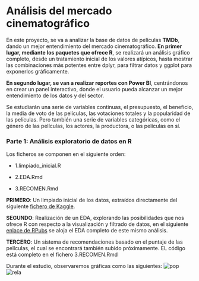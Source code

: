 # Análisis del mercado cinematográfico 
En este proyecto, se va a analizar la base de datos de películas **TMDb**, dando un mejor entendimiento del mercado cinematográfico. **En primer lugar, mediante los paquetes que ofrece R**, se realizará un análisis gráfico completo, desde un tratamiento inicial de los valores atípicos, hasta mostrar las combinaciones más potentes entre dplyr, para filtrar datos y ggplot para exponerlos gráficamente. 

**En segundo lugar, se van a realizar reportes con Power BI**, centrándonos en crear un panel interactivo, donde el usuario pueda alcanzar un mejor entendimiento de los datos y del sector.

Se estudiarán una serie de variables continuas, el presupuesto, el beneficio, la media de voto de las películas, las votaciones totales y la popularidad de las películas. Pero también una serie de variables categóricas, como el género de las películas, los actores, la productora, o las películas en sí.

### Parte 1: Análisis exploratorio de datos en R

Los ficheros se componen en el siguiente orden:

- 1.limpiado_inicial.R

- 2.EDA.Rmd

- 3.RECOMEN.Rmd

**PRIMERO**: Un limpiado inicial de los datos, extraídos directamente del siguiente [fichero de Kaggle](https://www.kaggle.com/tmdb/tmdb-movie-metadata/).

**SEGUNDO**: Realización de un EDA, explorando las posibilidades que nos ofrece R con respecto a la visualización y filtrado de datos, en el siguiente [enlace de RPubs](https://rpubs.com/JLCC/film-industry/) se aloja el EDA completo de este mismo análisis.

**TERCERO**: Un sistema de recomendaciones basado en el puntaje de las películas, el cual se encontrará también subido próximamente. EL código está completo en el fichero 3.RECOMEN.Rmd



Durante el estudio, observaremos gráficas como las siguientes:
![pop](https://user-images.githubusercontent.com/54073772/88911946-da553f00-d25e-11ea-89f7-4ab7017b5660.jpg)
![rela](https://user-images.githubusercontent.com/54073772/88911948-daedd580-d25e-11ea-8e7a-b882b0ba2d5c.jpg)
